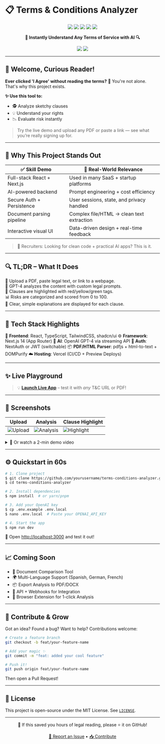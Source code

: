 # 📋 Terms & Conditions Analyzer

<p align="center">
  <img src="https://img.shields.io/badge/AI%20Powered-Legal%20Analysis-blue?style=for-the-badge"/>
  <img src="https://img.shields.io/badge/Next.js-000000?style=for-the-badge&logo=nextdotjs&logoColor=white"/>
  <img src="https://img.shields.io/badge/TypeScript-007ACC?style=for-the-badge&logo=typescript&logoColor=white"/>
  <img src="https://img.shields.io/badge/OpenAI-412991?style=for-the-badge&logo=openai&logoColor=white"/>
  <img src="https://img.shields.io/github/license/yourusername/terms-conditions-analyzer?style=for-the-badge"/>
</p>

<p align="center">
  <b>🚀 Instantly Understand Any Terms of Service with AI 🔍</b>
</p>

<p align="center">
  <a href="https://t-and-c.onrender.com"><img src="https://img.shields.io/badge/Live%20Demo-Click%20Here-green?style=for-the-badge"/></a>
  <a href="https://youtube.com/your-video"><img src="https://img.shields.io/badge/Watch%20Demo%20Video-FF0000?logo=youtube&logoColor=white&style=for-the-badge"/></a>
</p>

---

## 👋 Welcome, Curious Reader!

**Ever clicked 'I Agree' without reading the terms?** 😬 You're not alone. That's why this project exists.

**✨ Use this tool to:**

* 🕵️ Analyze sketchy clauses
* 💡 Understand your rights
* 📉 Evaluate risk instantly

> Try the live demo and upload any PDF or paste a link — see what you’re really signing up for.

---

## 🧠 Why This Project Stands Out

| ✅ Skill Demo               | 💼 Real-World Relevance                   |
| -------------------------- | ----------------------------------------- |
| Full-stack React + Next.js | Used in many SaaS + startup platforms     |
| AI-powered backend         | Prompt engineering + cost efficiency      |
| Secure Auth + Persistence  | User sessions, state, and privacy handled |
| Document parsing pipeline  | Complex file/HTML → clean text extraction |
| Interactive visual UI      | Data-driven design + real-time feedback   |

> 🚨 Recruiters: Looking for clean code + practical AI apps? This is it.

---

## 🔍 TL;DR – What It Does

📎 Upload a PDF, paste legal text, or link to a webpage. <br/>
🧠 GPT-4 analyzes the content with custom legal prompts. <br/>
🚦 Clauses are highlighted with red/yellow/green tags. <br/>
📊 Risks are categorized and scored from 0 to 100. <br/>
💬 Clear, simple explanations are displayed for each clause.

---

## 🔧 Tech Stack Highlights

🎨 **Frontend**: React, TypeScript, TailwindCSS, shadcn/ui
⚙️ **Framework**: Next.js 14 (App Router)
🧠 **AI**: OpenAI GPT-4 via streaming API
🔐 **Auth**: NextAuth or JWT (switchable)
📦 **PDF/HTML Parser**: pdfjs + html-to-text + DOMPurify
☁️ **Hosting**: Vercel (CI/CD + Preview Deploys)

---

## ✨ Live Playground

> 💡 [**Launch Live App**](https://t-and-c.onrender.com) – test it with *any* T\&C URL or PDF!

---

## 🧪 Screenshots

| Upload                                                         | Analysis                                                            | Clause Highlight                                                           |
| -------------------------------------------------------------- | ------------------------------------------------------------------- | -------------------------------------------------------------------------- |
| ![Upload](https://via.placeholder.com/300x180?text=Upload+Doc) | ![Analysis](https://via.placeholder.com/300x180?text=Risk+Analysis) | ![Highlight](https://via.placeholder.com/300x180?text=Highlighted+Clauses) |

<details>
  <summary>🎥 Or watch a 2-min demo video</summary>
  <a href="https://youtube.com/your-video">▶️ Watch on YouTube</a>
</details>

---

## ⚙️ Quickstart in 60s

```bash
# 1. Clone project
$ git clone https://github.com/yourusername/terms-conditions-analyzer.git
$ cd terms-conditions-analyzer

# 2. Install dependencies
$ npm install  # or yarn/pnpm

# 3. Add your OpenAI key
$ cp .env.example .env.local
$ nano .env.local  # Paste your OPENAI_API_KEY

# 4. Start the app
$ npm run dev
```

🧪 Open [http://localhost:3000](http://localhost:3000) and test it out!

---

## 📈 Coming Soon

* 📄 Document Comparison Tool
* 🌍 Multi-Language Support (Spanish, German, French)
* 📦 Export Analysis to PDF/DOCX
* 🔌 API + Webhooks for Integration
* 🧩 Browser Extension for 1-click Analysis

---

## 🤝 Contribute & Grow

Got an idea? Found a bug? Want to help? Contributions welcome:

```bash
# Create a feature branch
git checkout -b feat/your-feature-name

# Add your magic ✨
git commit -m "feat: added your cool feature"

# Push it!
git push origin feat/your-feature-name
```

Then open a Pull Request!

---

## 📜 License

This project is open-source under the MIT License. See [`LICENSE`](LICENSE).

---

<p align="center">
  🙌 If this saved you hours of legal reading, please ⭐ it on GitHub!
</p>

<p align="center">
  <a href="https://github.com/yourusername/terms-conditions-analyzer/issues">🚀 Report an Issue</a> • <a href="https://github.com/yourusername/terms-conditions-analyzer/pulls">📥 Contribute</a>
</p>
